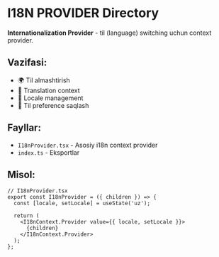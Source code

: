 # I18N PROVIDER Directory

**Internationalization Provider** - til (language) switching uchun context provider.

## Vazifasi:

- 🌍 Til almashtirish
- 📝 Translation context
- 🔄 Locale management
- 💾 Til preference saqlash

## Fayllar:

- `I18nProvider.tsx` - Asosiy i18n context provider
- `index.ts` - Eksportlar

## Misol:

```tsx
// I18nProvider.tsx
export const I18nProvider = ({ children }) => {
  const [locale, setLocale] = useState('uz');

  return (
    <I18nContext.Provider value={{ locale, setLocale }}>
      {children}
    </I18nContext.Provider>
  );
};
```
